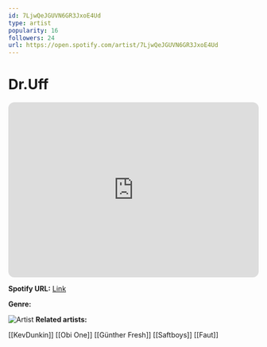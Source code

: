 ```yaml
---
id: 7LjwQeJGUVN6GR3JxoE4Ud
type: artist
popularity: 16
followers: 24
url: https://open.spotify.com/artist/7LjwQeJGUVN6GR3JxoE4Ud
---
```

# Dr.Uff

<iframe style="border-radius:12px" src="https://open.spotify.com/embed/artist/7LjwQeJGUVN6GR3JxoE4Ud" width="100%" height="352" frameBorder="0" allowfullscreen="" allow="autoplay; clipboard-write; encrypted-media; fullscreen; picture-in-picture" loading="lazy"></iframe>

**Spotify URL:** [Link](https://open.spotify.com/artist/7LjwQeJGUVN6GR3JxoE4Ud)

**Genre:** 

![Artist](https://i.scdn.co/image/ab67616d0000b2731a7650680ef35e31ec6a54fc)
**Related artists:**

[[KevDunkin]]
[[Obi One]]
[[Günther Fresh]]
[[Saftboys]]
[[Faut]]
